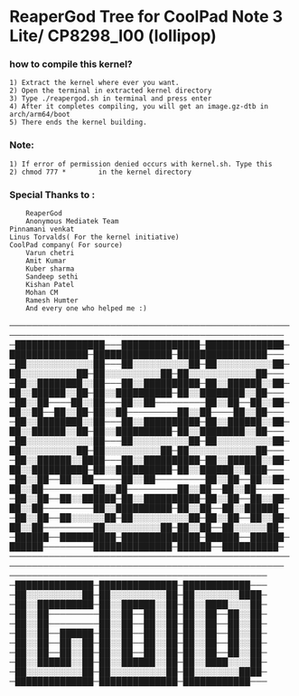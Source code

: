 <h1> ReaperGod Tree for CoolPad Note 3 Lite/ CP8298_I00 (lollipop)</h1>

<h3>how to compile this kernel? </h3>	
	
	1) Extract the kernel where ever you want.
	2) Open the terminal in extracted kernel directory
	3) Type ./reapergod.sh in terminal and press enter
	4) After it completes compiling, you will get an image.gz-dtb in arch/arm64/boot
	5) There ends the kernel building.
<h3> Note: </h3> 
	
	1) If error of permission denied occurs with kernel.sh. Type this 
	2) chmod 777 *        in the kernel directory
	
<h3>Special Thanks to :</h3>
	
        ReaperGod
        Anonymous Mediatek Team
	Pinnamani venkat
	Linus Torvalds( For the kernel initiative)
	CoolPad company( For source)
        Varun chetri 
        Amit Kumar
        Kuber sharma 
        Sandeep sethi
        Kishan Patel
        Mohan CM
        Ramesh Humter
        And every one who helped me :)
 
	
───────────────────────────────────────────────────────────────────────────────────────────────────
─████████████████───██████████████─██████████████─██████████████─██████████████─████████████████───
─██░░░░░░░░░░░░██───██░░░░░░░░░░██─██░░░░░░░░░░██─██░░░░░░░░░░██─██░░░░░░░░░░██─██░░░░░░░░░░░░██───
─██░░████████░░██───██░░██████████─██░░██████░░██─██░░██████░░██─██░░██████████─██░░████████░░██───
─██░░██────██░░██───██░░██─────────██░░██──██░░██─██░░██──██░░██─██░░██─────────██░░██────██░░██───
─██░░████████░░██───██░░██████████─██░░██████░░██─██░░██████░░██─██░░██████████─██░░████████░░██───
─██░░░░░░░░░░░░██───██░░░░░░░░░░██─██░░░░░░░░░░██─██░░░░░░░░░░██─██░░░░░░░░░░██─██░░░░░░░░░░░░██───
─██░░██████░░████───██░░██████████─██░░██████░░██─██░░██████████─██░░██████████─██░░██████░░████───
─██░░██──██░░██─────██░░██─────────██░░██──██░░██─██░░██─────────██░░██─────────██░░██──██░░██─────
─██░░██──██░░██████─██░░██████████─██░░██──██░░██─██░░██─────────██░░██████████─██░░██──██░░██████─
─██░░██──██░░░░░░██─██░░░░░░░░░░██─██░░██──██░░██─██░░██─────────██░░░░░░░░░░██─██░░██──██░░░░░░██─
─██████──██████████─██████████████─██████──██████─██████─────────██████████████─██████──██████████─
───────────────────────────────────────────────────────────────────────────────────────────────────
──────────────────────────────────────────────
─██████████████─██████████████─████████████───
─██░░░░░░░░░░██─██░░░░░░░░░░██─██░░░░░░░░████─
─██░░██████████─██░░██████░░██─██░░████░░░░██─
─██░░██─────────██░░██──██░░██─██░░██──██░░██─
─██░░██─────────██░░██──██░░██─██░░██──██░░██─
─██░░██──██████─██░░██──██░░██─██░░██──██░░██─
─██░░██──██░░██─██░░██──██░░██─██░░██──██░░██─
─██░░██──██░░██─██░░██──██░░██─██░░██──██░░██─
─██░░██████░░██─██░░██████░░██─██░░████░░░░██─
─██░░░░░░░░░░██─██░░░░░░░░░░██─██░░░░░░░░████─
─██████████████─██████████████─████████████───

